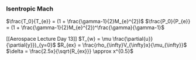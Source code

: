 
### Isentropic Mach
$\frac{T_0}{T_{e}} = (1 + \frac{\gamma-1}{2}M_{e}^{2})$
$\frac{P_0}{P_{e}} = (1 + \frac{\gamma-1}{2}M_{e}^{2})^\frac{\gamma}{\gamma-1}$ 

[[Aerospace Lecture Day 13]]
$T_{w} = \mu \frac{\partial{u}}{\partial{y}})_{y=0}$ 
$R_{ex} = \frac{rho_{\infty}V_{\infty}x}{\mu_{\infty}}$ 
$\delta = \frac{2.5x}{\sqrt{R_{ex}}} \approx x^{0.5}$
